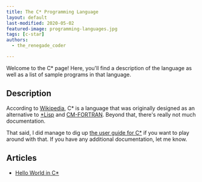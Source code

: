 ```yaml
---
title: The C* Programming Language
layout: default
last-modified: 2020-05-02
featured-image: programming-languages.jpg
tags: [c-star]
authors:
  - the_renegade_coder

---
```


Welcome to the C\* page! Here, you'll find a description of the language as well as a list of sample programs in that language.

## Description

According to [Wikipedia][1], C* is a language that was originally designed as an
alternative to [*Lisp][3] and [CM-FORTRAN][4]. Beyond that, there's really not much
documentation.

That said, I did manage to dig up [the user guide for C*][2] if you want to play
around with that. If you have any additional documentation, let me know.

[1]: https://en.wikipedia.org/wiki/C*
[2]: http://people.csail.mit.edu/bradley/cm5docs/CM-5CStarUsersGuide.pdf
[3]: https://en.wikipedia.org/wiki/*Lisp
[4]: https://people.csail.mit.edu/bradley/cm5docs/CMFortranProgrammingGuide.pdf


## Articles

- [Hello World in C\*](https://sampleprograms.io/projects/hello-world/c-star)